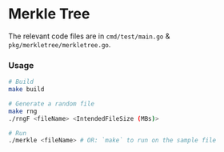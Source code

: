 # Merkle Tree

The relevant code files are in `cmd/test/main.go` & `pkg/merkletree/merkletree.go`.

### Usage

```bash
# Build
make build

# Generate a random file
make rng
./rngF <fileName> <IntendedFileSize (MBs)>

# Run
./merkle <fileName> # OR: `make` to run on the sample file
```
